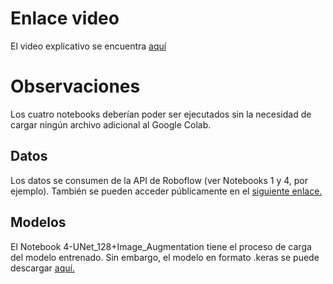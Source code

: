 # Enlace video

El video explicativo se encuentra  [aquí](https://www.youtube.com/watch?v=en6OTQusNDI)

# Observaciones

Los cuatro notebooks deberían poder ser ejecutados sin la necesidad de cargar ningún archivo adicional al Google Colab.

## Datos

Los datos se consumen de la API de Roboflow (ver Notebooks 1 y 4, por ejemplo). También se pueden acceder públicamente en el [siguiente enlace.](https://universe.roboflow.com/2d-materials-segmentation/2d-materials-segmentation)

## Modelos

El Notebook 4-UNet_128+Image_Augmentation tiene el proceso de carga del modelo entrenado. Sin embargo, el modelo en formato .keras se puede descargar [aquí.](https://drive.google.com/uc?id=1HCkZ6PzWRC_ZsiJaeiKUxBZ8rIsZDg6q)
